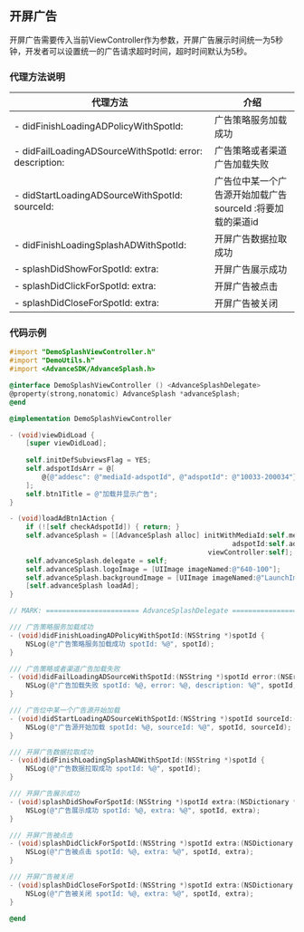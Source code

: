 ## 开屏广告

开屏广告需要传入当前ViewController作为参数，开屏广告展示时间统一为5秒钟，开发者可以设置统一的广告请求超时时间，超时时间默认为5秒。

### 代理方法说明

| 代理方法                                                         | 介绍                                   |
|------------------------------------------------------------------|----------------------------------------|
| - didFinishLoadingADPolicyWithSpotId:                             | 广告策略服务加载成功                   |
| - didFailLoadingADSourceWithSpotId: error: description:           | 广告策略或者渠道广告加载失败           |
| - didStartLoadingADSourceWithSpotId: sourceId:                    | 广告位中某一个广告源开始加载广告<br>sourceId :将要加载的渠道id |
| - didFinishLoadingSplashADWithSpotId:                             | 开屏广告数据拉取成功                   |
| - splashDidShowForSpotId: extra:                                  | 开屏广告展示成功                       |
| - splashDidClickForSpotId: extra:                                 | 开屏广告被点击                         |
| - splashDidCloseForSpotId: extra:                                 | 开屏广告被关闭                         |

### 代码示例

```objective-c
#import "DemoSplashViewController.h"
#import "DemoUtils.h"
#import <AdvanceSDK/AdvanceSplash.h>

@interface DemoSplashViewController () <AdvanceSplashDelegate>
@property(strong,nonatomic) AdvanceSplash *advanceSplash;
@end

@implementation DemoSplashViewController

- (void)viewDidLoad {
    [super viewDidLoad];
    
    self.initDefSubviewsFlag = YES;
    self.adspotIdsArr = @[
        @{@"addesc": @"mediaId-adspotId", @"adspotId": @"10033-200034"},
    ];
    self.btn1Title = @"加载并显示广告";
}

- (void)loadAdBtn1Action {
    if (![self checkAdspotId]) { return; }
    self.advanceSplash = [[AdvanceSplash alloc] initWithMediaId:self.mediaId
                                                       adspotId:self.adspotId
                                                 viewController:self];
    self.advanceSplash.delegate = self;
    self.advanceSplash.logoImage = [UIImage imageNamed:@"640-100"];
    self.advanceSplash.backgroundImage = [UIImage imageNamed:@"LaunchImage_img"];
    [self.advanceSplash loadAd];
}

// MARK: ======================= AdvanceSplashDelegate =======================

/// 广告策略服务加载成功
- (void)didFinishLoadingADPolicyWithSpotId:(NSString *)spotId {
    NSLog(@"广告策略服务加载成功 spotId: %@", spotId);
}

/// 广告策略或者渠道广告加载失败
- (void)didFailLoadingADSourceWithSpotId:(NSString *)spotId error:(NSError *)error description:(NSDictionary *)description {
    NSLog(@"广告加载失败 spotId: %@, error: %@, description: %@", spotId, error, description);
}

/// 广告位中某一个广告源开始加载
- (void)didStartLoadingADSourceWithSpotId:(NSString *)spotId sourceId:(NSString *)sourceId {
    NSLog(@"广告源开始加载 spotId: %@, sourceId: %@", spotId, sourceId);
}

/// 开屏广告数据拉取成功
- (void)didFinishLoadingSplashADWithSpotId:(NSString *)spotId {
    NSLog(@"广告数据拉取成功 spotId: %@", spotId);
}

/// 开屏广告展示成功
- (void)splashDidShowForSpotId:(NSString *)spotId extra:(NSDictionary *)extra {
    NSLog(@"广告展示成功 spotId: %@, extra: %@", spotId, extra);
}

/// 开屏广告被点击
- (void)splashDidClickForSpotId:(NSString *)spotId extra:(NSDictionary *)extra {
    NSLog(@"广告被点击 spotId: %@, extra: %@", spotId, extra);
}

/// 开屏广告被关闭
- (void)splashDidCloseForSpotId:(NSString *)spotId extra:(NSDictionary *)extra {
    NSLog(@"广告被关闭 spotId: %@, extra: %@", spotId, extra);
}

@end

